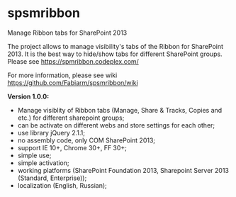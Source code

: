 # spsmribbon
Manage Ribbon tabs for SharePoint 2013

The project allows to manage visibility's tabs of the Ribbon for SharePoint 2013. It is the best way to hide/show tabs for different SharePoint groups. Please see https://spmribbon.codeplex.com/

For more information, please see wiki https://github.com/Fabiarm/spsmribbon/wiki

**Version 1.0.0:**

* Manage visiblity of Ribbon tabs (Manage, Share & Tracks, Copies and etc.) for different sharepoint groups;
* can be activate on different webs and store settings for each other;
* use library jQuery 2.1.1;
* no assembly code, only COM SharePoint 2013;
* support IE 10+, Chrome 30+, FF 30+;
* simple use;
* simple activation;
* working platforms (SharePoint Foundation 2013, Sharepoint Server 2013 (Standard, Enterprise)); 
* localization (English, Russian); 
